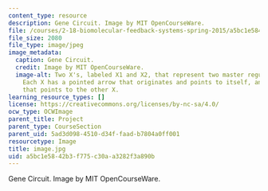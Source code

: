 ```yaml
---
content_type: resource
description: Gene Circuit. Image by MIT OpenCourseWare.
file: /courses/2-18-biomolecular-feedback-systems-spring-2015/a5bc1e5842b3f775c30aa3282f3a890b_image.jpg
file_size: 2080
file_type: image/jpeg
image_metadata:
  caption: Gene Circuit.
  credit: Image by MIT OpenCourseWare.
  image-alt: Two X's, labeled X1 and X2, that represent two master regulator genes.
    Each X has a pointed arrow that originates and points to itself, and a flat arrow
    that points to the other X.
learning_resource_types: []
license: https://creativecommons.org/licenses/by-nc-sa/4.0/
ocw_type: OCWImage
parent_title: Project
parent_type: CourseSection
parent_uid: 5ad3d098-4510-d34f-faad-b7804a0ff001
resourcetype: Image
title: image.jpg
uid: a5bc1e58-42b3-f775-c30a-a3282f3a890b
---
```

Gene Circuit. Image by MIT OpenCourseWare.